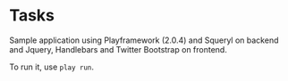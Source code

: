 Tasks
=====================================

Sample application using Playframework (2.0.4) and Squeryl on backend and Jquery, Handlebars and Twitter Bootstrap on frontend.

To run it, use `play run`.
